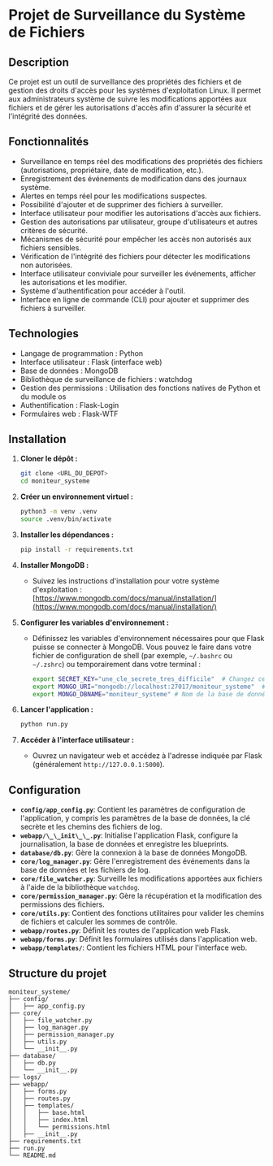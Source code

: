 # Projet de Surveillance du Système de Fichiers

## Description

Ce projet est un outil de surveillance des propriétés des fichiers et de gestion des droits d'accès pour les systèmes d'exploitation Linux. Il permet aux administrateurs système de suivre les modifications apportées aux fichiers et de gérer les autorisations d'accès afin d'assurer la sécurité et l'intégrité des données.

## Fonctionnalités

* Surveillance en temps réel des modifications des propriétés des fichiers (autorisations, propriétaire, date de modification, etc.).
* Enregistrement des événements de modification dans des journaux système.
* Alertes en temps réel pour les modifications suspectes.
* Possibilité d'ajouter et de supprimer des fichiers à surveiller.
* Interface utilisateur pour modifier les autorisations d'accès aux fichiers.
* Gestion des autorisations par utilisateur, groupe d'utilisateurs et autres critères de sécurité.
* Mécanismes de sécurité pour empêcher les accès non autorisés aux fichiers sensibles.
* Vérification de l'intégrité des fichiers pour détecter les modifications non autorisées.
* Interface utilisateur conviviale pour surveiller les événements, afficher les autorisations et les modifier.
* Système d'authentification pour accéder à l'outil.
* Interface en ligne de commande (CLI) pour ajouter et supprimer des fichiers à surveiller.

## Technologies

* Langage de programmation : Python
* Interface utilisateur : Flask (interface web)
* Base de données : MongoDB
* Bibliothèque de surveillance de fichiers : watchdog
* Gestion des permissions : Utilisation des fonctions natives de Python et du module os
* Authentification : Flask-Login
* Formulaires web : Flask-WTF

## Installation

1.  **Cloner le dépôt :**

    ```bash
    git clone <URL_DU_DEPOT>
    cd moniteur_systeme
    ```

2.  **Créer un environnement virtuel :**

    ```bash
    python3 -m venv .venv
    source .venv/bin/activate
    ```

3.  **Installer les dépendances :**

    ```bash
    pip install -r requirements.txt
    ```

4.  **Installer MongoDB :**

    * Suivez les instructions d'installation pour votre système d'exploitation : [https://www.mongodb.com/docs/manual/installation/](https://www.mongodb.com/docs/manual/installation/)

5.  **Configurer les variables d'environnement :**

    * Définissez les variables d'environnement nécessaires pour que Flask puisse se connecter à MongoDB. Vous pouvez le faire dans votre fichier de configuration de shell (par exemple, `~/.bashrc` ou `~/.zshrc`) ou temporairement dans votre terminal :

        ```bash
        export SECRET_KEY="une_cle_secrete_tres_difficile"  # Changez ceci
        export MONGO_URI="mongodb://localhost:27017/moniteur_systeme"  # URI de connexion MongoDB
        export MONGO_DBNAME="moniteur_systeme" # Nom de la base de données
        ```

6.  **Lancer l'application :**

    ```bash
    python run.py
    ```

7.  **Accéder à l'interface utilisateur :**

    * Ouvrez un navigateur web et accédez à l'adresse indiquée par Flask (généralement `http://127.0.0.1:5000`).

## Configuration

* **`config/app_config.py`**: Contient les paramètres de configuration de l'application, y compris les paramètres de la base de données, la clé secrète et les chemins des fichiers de log.
* **`webapp/\_\_init\_\_.py`**: Initialise l'application Flask, configure la journalisation, la base de données et enregistre les blueprints.
* **`database/db.py`**: Gère la connexion à la base de données MongoDB.
* **`core/log_manager.py`**: Gère l'enregistrement des événements dans la base de données et les fichiers de log.
* **`core/file_watcher.py`**: Surveille les modifications apportées aux fichiers à l'aide de la bibliothèque `watchdog`.
* **`core/permission_manager.py`**: Gère la récupération et la modification des permissions des fichiers.
* **`core/utils.py`**: Contient des fonctions utilitaires pour valider les chemins de fichiers et calculer les sommes de contrôle.
* **`webapp/routes.py`**: Définit les routes de l'application web Flask.
* **`webapp/forms.py`**: Définit les formulaires utilisés dans l'application web.
* **`webapp/templates/`**: Contient les fichiers HTML pour l'interface web.

## Structure du projet

```
moniteur_systeme/
├── config/
│   ├── app_config.py
├── core/
│   ├── file_watcher.py
│   ├── log_manager.py
│   ├── permission_manager.py
│   ├── utils.py
│   └── __init__.py
├── database/
│   ├── db.py
│   └── __init__.py
├── logs/
├── webapp/
│   ├── forms.py
│   ├── routes.py
│   ├── templates/
│   │   ├── base.html
│   │   ├── index.html
│   │   └── permissions.html
│   ├── __init__.py
├── requirements.txt
├── run.py
└── README.md
```